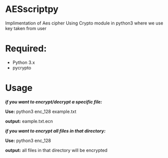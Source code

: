 # AESscriptpy
Implimentation of Aes cipher Using Crypto module in python3 where we use key taken from user

# Required:
- Python 3.x
- pycrypto

# Usage
***if you want to encrypt/decrypt a specific file:***

**Use:** python3 enc_128 example.txt

**output:** eample.txt.ecn

***if you want to encrypt all files in that directory:***

**Use:** python3 enc_128

**output:** all files in that directory will be encrypted

